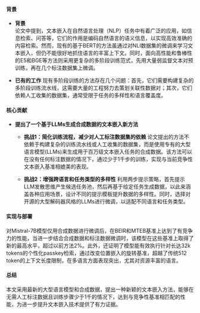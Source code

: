 #### 背景
- **背景**       
    论文中提到，文本嵌入在自然语言处理（NLP）任务中有着广泛的应用，如信息检索、问答等，它们的作用是编码自然语言的语义信息，以实现高效准确的内容检索。然而，现有的基于BERT的方法虽通过对NLI数据集的微调来学习文本嵌入，但仍不能很好地抓住语言的丰富上下文。同时，面向高性能和鲁棒性的E5和BGE等方法则采用更复杂的多阶段训练范式，先用大量弱监督文本对预训练，再在几个标注数据集上微调。

- **已有的工作**
    现有多阶段训练的方法存在几个问题：首先，它们需要构建复杂的多阶段训练流水线，这需要大量的工程努力去策划关联性数据对；其次，它们依赖人工收集的数据集，通常受限于任务的多样性和语言覆盖度。

#### 核心贡献
- **提出了一个基于LLMs生成合成数据的文本嵌入新方法**
    - **挑战1：简化训练流程，减少对人工标注数据集的依赖**
        论文提出的方法不依赖于构建复杂的训练流水线或人工收集的数据集，而是使用专有的大型语言模型(LLMs)来生成用于百万级文本嵌入任务的合成数据。该方法可以在没有任何标注数据的情况下，通过少于1千步的训练，实现与当前竞争性文本嵌入基准相媲美的表现。

    - **挑战2：增强跨语言和任务类型的多样性**
        利用两步提示策略，首先提示LLM发散思维产生候选任务池，然后再基于给定任务生成数据，以此来涵盖各种应用场景，设计不同的提示模板提升数据的多样性。同时，选择对开源的大型解码器风格的LLMs进行微调，以适配不同语言和任务类型。

#### 实现与部署
对Mistral-7B模型仅用合成数据进行微调后，在BEIR和MTEB基准上达到了有竞争力的性能，当进一步结合合成数据和标注数据微调时，该模型在这些基准上取得了新的最高水平，超过以前方法2%。此外，还证明了模型能有效执行针对长达32k tokens的个性化passkey检索，通过改变位置嵌入的旋转基准，超越了传统512 token的上下文长度限制，在多语言方面表现突出，尤其对资源丰富的语言。

#### 总结
本文采用最新的大型语言模型和合成数据，提出一种新颖的文本嵌入方法，能够在无需人工标注数据且训练步骤少于1千的情况下，达到与竞争性基准相匹配的性能，为进一步提升文本嵌入技术提供了有力证据。